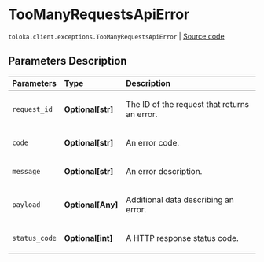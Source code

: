 # TooManyRequestsApiError
`toloka.client.exceptions.TooManyRequestsApiError` | [Source code](https://github.com/Toloka/toloka-kit/blob/v1.2.0/src/client/exceptions.py#L140)

## Parameters Description

| Parameters | Type | Description |
| :----------| :----| :-----------|
`request_id`|**Optional\[str\]**|<p>The ID of the request that returns an error.</p>
`code`|**Optional\[str\]**|<p>An error code.</p>
`message`|**Optional\[str\]**|<p>An error description.</p>
`payload`|**Optional\[Any\]**|<p>Additional data describing an error.</p>
`status_code`|**Optional\[int\]**|<p>A HTTP response status code.</p>

